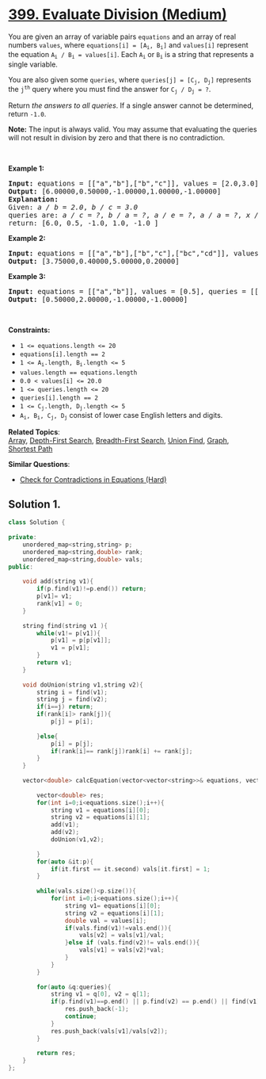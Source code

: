 # [399. Evaluate Division (Medium)](https://leetcode.com/problems/evaluate-division/)

<p>You are given an array of variable pairs <code>equations</code> and an array of real numbers <code>values</code>, where <code>equations[i] = [A<sub>i</sub>, B<sub>i</sub>]</code> and <code>values[i]</code> represent the equation <code>A<sub>i</sub> / B<sub>i</sub> = values[i]</code>. Each <code>A<sub>i</sub></code> or <code>B<sub>i</sub></code> is a string that represents a single variable.</p>

<p>You are also given some <code>queries</code>, where <code>queries[j] = [C<sub>j</sub>, D<sub>j</sub>]</code> represents the <code>j<sup>th</sup></code> query where you must find the answer for <code>C<sub>j</sub> / D<sub>j</sub> = ?</code>.</p>

<p>Return <em>the answers to all queries</em>. If a single answer cannot be determined, return <code>-1.0</code>.</p>

<p><strong>Note:</strong> The input is always valid. You may assume that evaluating the queries will not result in division by zero and that there is no contradiction.</p>

<p>&nbsp;</p>
<p><strong>Example 1:</strong></p>

<pre><strong>Input:</strong> equations = [["a","b"],["b","c"]], values = [2.0,3.0], queries = [["a","c"],["b","a"],["a","e"],["a","a"],["x","x"]]
<strong>Output:</strong> [6.00000,0.50000,-1.00000,1.00000,-1.00000]
<strong>Explanation:</strong> 
Given: <em>a / b = 2.0</em>, <em>b / c = 3.0</em>
queries are: <em>a / c = ?</em>, <em>b / a = ?</em>, <em>a / e = ?</em>, <em>a / a = ?</em>, <em>x / x = ?</em>
return: [6.0, 0.5, -1.0, 1.0, -1.0 ]
</pre>

<p><strong>Example 2:</strong></p>

<pre><strong>Input:</strong> equations = [["a","b"],["b","c"],["bc","cd"]], values = [1.5,2.5,5.0], queries = [["a","c"],["c","b"],["bc","cd"],["cd","bc"]]
<strong>Output:</strong> [3.75000,0.40000,5.00000,0.20000]
</pre>

<p><strong>Example 3:</strong></p>

<pre><strong>Input:</strong> equations = [["a","b"]], values = [0.5], queries = [["a","b"],["b","a"],["a","c"],["x","y"]]
<strong>Output:</strong> [0.50000,2.00000,-1.00000,-1.00000]
</pre>

<p>&nbsp;</p>
<p><strong>Constraints:</strong></p>

<ul>
	<li><code>1 &lt;= equations.length &lt;= 20</code></li>
	<li><code>equations[i].length == 2</code></li>
	<li><code>1 &lt;= A<sub>i</sub>.length, B<sub>i</sub>.length &lt;= 5</code></li>
	<li><code>values.length == equations.length</code></li>
	<li><code>0.0 &lt; values[i] &lt;= 20.0</code></li>
	<li><code>1 &lt;= queries.length &lt;= 20</code></li>
	<li><code>queries[i].length == 2</code></li>
	<li><code>1 &lt;= C<sub>j</sub>.length, D<sub>j</sub>.length &lt;= 5</code></li>
	<li><code>A<sub>i</sub>, B<sub>i</sub>, C<sub>j</sub>, D<sub>j</sub></code> consist of lower case English letters and digits.</li>
</ul>


**Related Topics**:  
[Array](https://leetcode.com/tag/array/), [Depth-First Search](https://leetcode.com/tag/depth-first-search/), [Breadth-First Search](https://leetcode.com/tag/breadth-first-search/), [Union Find](https://leetcode.com/tag/union-find/), [Graph](https://leetcode.com/tag/graph/), [Shortest Path](https://leetcode.com/tag/shortest-path/)

**Similar Questions**:
* [Check for Contradictions in Equations (Hard)](https://leetcode.com/problems/check-for-contradictions-in-equations/)

## Solution 1.

```cpp
class Solution {
    
private:
    unordered_map<string,string> p;
    unordered_map<string,double> rank;
    unordered_map<string,double> vals;
public:
    
    void add(string v1){
        if(p.find(v1)!=p.end()) return;        
        p[v1]= v1;
        rank[v1] = 0;
    }
    
    string find(string v1 ){
        while(v1!= p[v1]){
            p[v1] = p[p[v1]];
            v1 = p[v1];
        }
        return v1;
    }
    
    void doUnion(string v1,string v2){
        string i = find(v1);
        string j = find(v2);
        if(i==j) return;
        if(rank[i]> rank[j]){
            p[j] = p[i];
            
        }else{
            p[i] = p[j];
            if(rank[i]== rank[j])rank[i] += rank[j];
        }
    }
    
    vector<double> calcEquation(vector<vector<string>>& equations, vector<double>& values, vector<vector<string>>& queries) {
        
        vector<double> res;
        for(int i=0;i<equations.size();i++){
            string v1 = equations[i][0];
            string v2 = equations[i][1];
            add(v1);
            add(v2);
            doUnion(v1,v2);
            
        }
        for(auto &it:p){
            if(it.first == it.second) vals[it.first] = 1;
        }
        
        while(vals.size()<p.size()){
            for(int i=0;i<equations.size();i++){
                string v1= equations[i][0];
                string v2 = equations[i][1];
                double val = values[i];
                if(vals.find(v1)!=vals.end()){
                    vals[v2] = vals[v1]/val;
                }else if (vals.find(v2)!= vals.end()){
                    vals[v1] = vals[v2]*val;
                }
            }
        }
       
        for(auto &q:queries){
            string v1 = q[0], v2 = q[1];
            if(p.find(v1)==p.end() || p.find(v2) == p.end() || find(v1) != find(v2)){
                res.push_back(-1);
                continue;
            }
            res.push_back(vals[v1]/vals[v2]);
        }
        
        return res;
    }
};
```